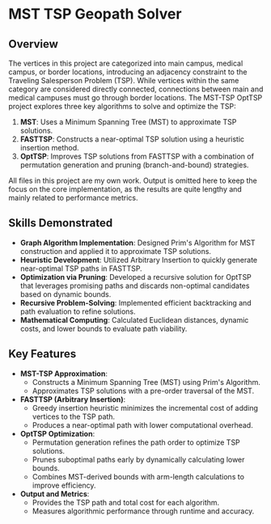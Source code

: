 # **MST TSP Geopath Solver**

## **Overview**
The vertices in this project are categorized into main campus, medical campus, or border locations, introducing an adjacency constraint to the Traveling Salesperson Problem (TSP). While vertices within the same category are considered directly connected, connections between main and medical campuses must go through border locations. The MST-TSP OptTSP project explores three key algorithms to solve and optimize the TSP:

1. **MST**: Uses a Minimum Spanning Tree (MST) to approximate TSP solutions.
2. **FASTTSP**: Constructs a near-optimal TSP solution using a heuristic insertion method.
3. **OptTSP**: Improves TSP solutions from FASTTSP with a combination of permutation generation and pruning (branch-and-bound) strategies.

All files in this project are my own work. Output is omitted here to keep the focus on the core implementation, as the results are quite lengthy and mainly related to performance metrics.

## **Skills Demonstrated**
- **Graph Algorithm Implementation**: Designed Prim's Algorithm for MST construction and applied it to approximate TSP solutions.
- **Heuristic Development**: Utilized Arbitrary Insertion to quickly generate near-optimal TSP paths in FASTTSP.
- **Optimization via Pruning**: Developed a recursive solution for OptTSP that leverages promising paths and discards non-optimal candidates based on dynamic bounds.
- **Recursive Problem-Solving**: Implemented efficient backtracking and path evaluation to refine solutions.
- **Mathematical Computing**: Calculated Euclidean distances, dynamic costs, and lower bounds to evaluate path viability.

## **Key Features**
- **MST-TSP Approximation**:
  - Constructs a Minimum Spanning Tree (MST) using Prim's Algorithm.
  - Approximates TSP solutions with a pre-order traversal of the MST.
- **FASTTSP (Arbitrary Insertion)**:
  - Greedy insertion heuristic minimizes the incremental cost of adding vertices to the TSP path.
  - Produces a near-optimal path with lower computational overhead.
- **OptTSP Optimization**:
  - Permutation generation refines the path order to optimize TSP solutions.
  - Prunes suboptimal paths early by dynamically calculating lower bounds.
  - Combines MST-derived bounds with arm-length calculations to improve efficiency.
- **Output and Metrics**:
  - Provides the TSP path and total cost for each algorithm.
  - Measures algorithmic performance through runtime and accuracy.
 
